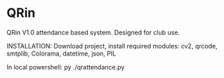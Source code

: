 # QRin
QRin V1.0 attendance based system. Designed for club use.

INSTALLATION:
Download project, install required modules: cv2, qrcode, smtplib, Colorama, datetime, json, PIL

In local powershell: py ./qrattendance.py
